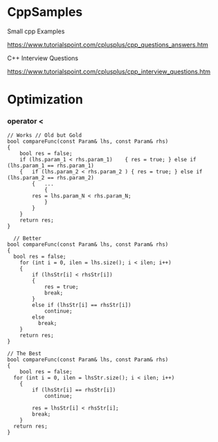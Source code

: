 # CppSamples
Small cpp Examples


https://www.tutorialspoint.com/cplusplus/cpp_questions_answers.htm

C++ Interview Questions 

https://www.tutorialspoint.com/cplusplus/cpp_interview_questions.htm



# Optimization

### operator <

```
// Works // Old but Gold
bool compareFunc(const Param& lhs, const Param& rhs)
{
	bool res = false;
	if (lhs.param_1 < rhs.param_1)    { res = true; } else if (lhs.param_1 == rhs.param_1)
	{	if (lhs.param_2 < rhs.param_2 ) { res = true; } else if (lhs.param_2 == rhs.param_2)
		{	...
			{
        res = lhs.param_N < rhs.param_N;
			}
		}
	}
	return res;
}
```

```
  // Better
bool compareFunc(const Param& lhs, const Param& rhs)
{
  bool res = false;
	for (int i = 0, ilen = lhs.size(); i < ilen; i++)
	{
		if (lhsStr[i] < rhsStr[i])
		{
			res = true;
			break;
		}
		else if (lhsStr[i] == rhsStr[i])
			continue;
		else
		  break;
	}
	return res;
}
```

```
// The Best
bool compareFunc(const Param& lhs, const Param& rhs)
{
	bool res = false;
  for (int i = 0, ilen = lhsStr.size(); i < ilen; i++)
	{
		if (lhsStr[i] == rhsStr[i])
			continue;

		res = lhsStr[i] < rhsStr[i];
		break;
	}
  return res;
}
```

